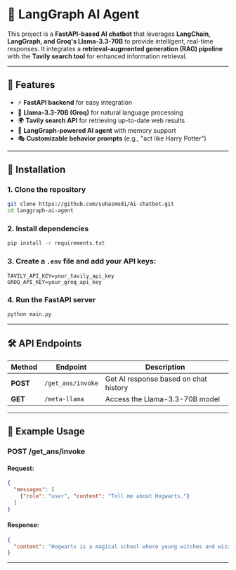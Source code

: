 # 🌟 LangGraph AI Agent  

This project is a **FastAPI-based AI chatbot** that leverages **LangChain, LangGraph, and Groq's Llama-3.3-70B** to provide intelligent, real-time responses. It integrates a **retrieval-augmented generation (RAG) pipeline** with the **Tavily search tool** for enhanced information retrieval.

---

## 🚀 Features  
- ⚡ **FastAPI backend** for easy integration  
- 🤖 **Llama-3.3-70B (Groq)** for natural language processing  
- 🌍 **Tavily search API** for retrieving up-to-date web results  
- 🧠 **LangGraph-powered AI agent** with memory support  
- 🎭 **Customizable behavior prompts** (e.g., "act like Harry Potter")  

---

## 🔧 Installation  

### **1. Clone the repository**  
```bash
git clone https://github.com/suhasmodi/Ai-chatbot.git
cd langgraph-ai-agent
```

### **2. Install dependencies**  
```bash
pip install -r requirements.txt
```

### **3. Create a `.env` file** and add your API keys:  
```plaintext
TAVILY_API_KEY=your_tavily_api_key
GROQ_API_KEY=your_groq_api_key
```

### **4. Run the FastAPI server**  
```bash
python main.py
```

---

## 🛠 API Endpoints  

| Method | Endpoint             | Description |
|--------|----------------------|-------------|
| **POST**  | `/get_ans/invoke`    | Get AI response based on chat history |
| **GET**   | `/meta-llama`        | Access the Llama-3.3-70B model |

---

## 📌 Example Usage  

### **POST /get_ans/invoke**  
#### **Request:**  
```json
{
  "messages": [
    {"role": "user", "content": "Tell me about Hogwarts."}
  ]
}
```

#### **Response:**  
```json
{
  "content": "Hogwarts is a magical school where young witches and wizards learn spells, potions, and more!"
}
```

---

